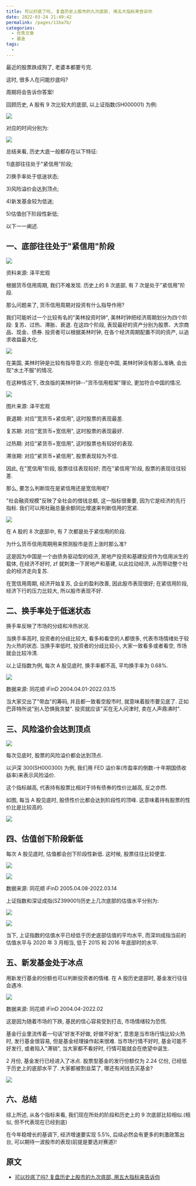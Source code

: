 ```yaml
---
title: 可以抄底了吗, 复盘历史上股市的九次底部, 用五大指标来告诉你
date: 2022-03-24 21:49:42
permalink: /pages/11ba7b/
categories:
  - 优秀文章
  - 基金
tags:
  -
---
```


最近的股票跌成狗了, 老婆本都要亏完.

这时, 很多人在问能抄底吗?

周期将会告诉你答案!

回顾历史, A 股有 9 次比较大的底部, 以上证指数(SH000001) 为例:

![](../../.vuepress/public/img/article/340.jpg)

对应的时间分别为:

![](../../.vuepress/public/img/article/341.jpg)

总结来看, 历史大底一般都存在以下特征:

1)底部往往处于"紧信用"阶段;

2)换手率处于低迷状态;

3)风险溢价会达到顶点;

4)新发基金较为低迷;

5)估值创下阶段性新低;

以下一一阐述.

## 一、底部往往处于"紧信用"阶段

![](../../.vuepress/public/img/article/342.jpg)

资料来源: 泽平宏观

根据货币信用周期, 我们不难发现. 历史上的 8 次底部, 有 7 次是处于"紧信用"阶段.

那么问题来了, 货币信用周期对投资有什么指导作用?

我们可能听过一个比较有名的"美林投资时钟", 美林时钟把经济周期划分为四个阶段: 复苏、过热、滞胀、衰退. 在这四个阶段, 表现最好的资产分别为股票、大宗商品、现金、债券. 投资者可以根据美林时钟, 在各个经济周期配置不同的资产, 以追求收益最大化.

![](../../.vuepress/public/img/article/343.jpg)

在美国, 美林时钟是比较有指导意义的. 但是在中国, 美林时钟没有那么准确, 会出现"水土不服"的情况.

在这种情况下, 改良版的美林时钟--"货币信用框架"理论, 更加符合中国的情况.

![](../../.vuepress/public/img/article/344.jpg)

图片来源: 泽平宏观

衰退期: 对应"宽货币+紧信用", 这时股票的表现最差.

复苏期: 对应"宽货币+宽信用", 这时股票的表现最好.

过热期: 对应"紧货币+宽信用", 这时股票也有较好的表现.

滞涨期: 对应"紧货币+紧信用", 股票表现较为不佳.

因此, 在"宽信用"阶段, 股票往往表现较好; 而在"紧信用"阶段, 股票的表现往往较差.

那么, 要怎么判断现在是紧信用还是宽信用呢?

"社会融资规模"反映了全社会的借钱总额, 这一指标很重要, 因为它是经济的先行指标. 我们可以用社融总量余额同比增速来判断信用的宽紧.

![](../../.vuepress/public/img/article/345.jpg)

在 A 股的 8 次底部中, 有 7 次都是处于紧信用的阶段.

为什么货币信用周期用来预测股市是否上涨时那么准?

这是因为中国是一个由债务驱动型的经济, 房地产投资和基建投资作为信用派生的载体, 在经济不好时, zf 就刺激一下房地产和基建, 以此拉动经济, 从而带动整个社会的经济走向复苏.

在宽信用周期, 经济开始复苏, 企业的盈利改善, 因此股市表现很好; 在紧信用阶段, 经济下行的压力比较大, 所以股市表现不好.

## 二、换手率处于低迷状态

换手率反映了市场的分歧和冷热状况.

当换手率高时, 投资者的分歧比较大, 看多和看空的人都很多, 代表市场情绪处于较为火热的状态. 当换手率低时, 投资者的分歧比较小, 大家一致看多或者看空, 市场就会比较冷清.

以上证指数为例, 每次 A 股见底时, 换手率都不高, 平均换手率为 0.68%.

![](../../.vuepress/public/img/article/346.jpg)

数据来源: 同花顺 iFinD 2004.04.01-2022.03.15

当大家交出了"带血"的筹码, 并且都一致看空股市时, 就意味着股市要见底了. 正如巴菲特所说"别人恐惧我贪婪". 投资就应该"买在无人问津时, 卖在人声鼎沸时".

## 三、风险溢价会达到顶点

![](../../.vuepress/public/img/article/347.jpg)

每次见底时, 股票的风险溢价都会达到顶点.

以沪深 300(SH000300) 为例, 我们用 FED 溢价率(市盈率的倒数-十年期国债收益率)来表示风险溢价.

这个指标越高, 代表持有股票比相对于持有债券的性价比越高, 反之亦然.

如图, 每当 A 股见底时, 股债性价比都会达到阶段性的顶峰. 这意味着持有股票的性价比是比较高的.

![](../../.vuepress/public/img/article/348.jpg)

## 四、估值创下阶段新低

每次 A 股见底时, 估值都会创下阶段性新低. 这时候, 股票往往比较便宜.

![](../../.vuepress/public/img/article/349.jpg)

![](../../.vuepress/public/img/article/350.jpg)

数据来源: 同花顺 iFinD 2005.04.08-2022.03.14

上证指数和深证成指(SZ399001)历史上几次底部的估值水平分别为:

![](../../.vuepress/public/img/article/351.jpg)

![](../../.vuepress/public/img/article/352.jpg)

当下, 上证指数的估值水平已经低于历史底部估值的平均水平, 而深圳成指当前的估值水平与 2020 年 3 月相当, 低于 2015 和 2016 年底部时的水平.

## 五、新发基金处于冰点

用新发行基金的份额也可以判断投资者的情绪. 在 A 股历史底部时, 基金发行往往会遇冷.

![](../../.vuepress/public/img/article/353.jpg)

数据来源: 同花顺 iFinD 2004.04-2022.02

这是因为随着市场的下跌, 基民的信心容易受到打击, 市场情绪较为恐慌.

基金行业里流传着一句话"好发不好做, 好做不好发", 意思是当市场行情比较火热时, 发行基金很容易, 但是基金经理操作起来很难. 当市场行情不好时, 基金可能不好发行, 或者陷入"滞销", 当大家都不看好时, 行情可能就会在绝望中诞生.

2 月份, 基金发行已经进入了冰点. 股票型基金的发行份额仅为 2.24 亿份, 已经低于历史上的底部水平了. 大家都被割韭菜了, 哪还有闲钱去买基金?

![](../../.vuepress/public/img/article/354.jpg)

## 六、总结

综上所述, 从各个指标来看, 我们现在所处的阶段和历史上的 9 次底部比较相似.(相似, 但不代表现在已经到底)

在今年稳增长的基调下, 经济增速要实现 5.5%, 后续必然会有更多的刺激政策出台, 可以期待一波股市的表现(前提是要选对赛道)!

## 原文

- [可以抄底了吗? 复盘历史上股市的九次底部, 用五大指标来告诉你](https://xueqiu.com/8399405506/214340584)

